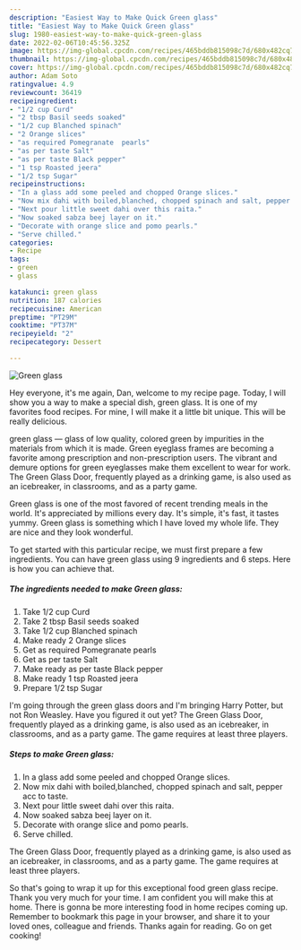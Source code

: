 ```yaml
---
description: "Easiest Way to Make Quick Green glass"
title: "Easiest Way to Make Quick Green glass"
slug: 1980-easiest-way-to-make-quick-green-glass
date: 2022-02-06T10:45:56.325Z
image: https://img-global.cpcdn.com/recipes/465bddb815098c7d/680x482cq70/green-glass-recipe-main-photo.jpg
thumbnail: https://img-global.cpcdn.com/recipes/465bddb815098c7d/680x482cq70/green-glass-recipe-main-photo.jpg
cover: https://img-global.cpcdn.com/recipes/465bddb815098c7d/680x482cq70/green-glass-recipe-main-photo.jpg
author: Adam Soto
ratingvalue: 4.9
reviewcount: 36419
recipeingredient:
- "1/2 cup Curd"
- "2 tbsp Basil seeds soaked"
- "1/2 cup Blanched spinach"
- "2 Orange slices"
- "as required Pomegranate  pearls"
- "as per taste Salt"
- "as per taste Black pepper"
- "1 tsp Roasted jeera"
- "1/2 tsp Sugar"
recipeinstructions:
- "In a glass add some peeled and chopped Orange slices."
- "Now mix dahi with boiled,blanched, chopped spinach and salt, pepper acc to taste."
- "Next pour little sweet dahi over this raita."
- "Now soaked sabza beej layer on it."
- "Decorate with orange slice and pomo pearls."
- "Serve chilled."
categories:
- Recipe
tags:
- green
- glass

katakunci: green glass 
nutrition: 187 calories
recipecuisine: American
preptime: "PT29M"
cooktime: "PT37M"
recipeyield: "2"
recipecategory: Dessert

---
```



![Green glass](https://img-global.cpcdn.com/recipes/465bddb815098c7d/680x482cq70/green-glass-recipe-main-photo.jpg)

Hey everyone, it's me again, Dan, welcome to my recipe page. Today, I will show you a way to make a special dish, green glass. It is one of my favorites food recipes. For mine, I will make it a little bit unique. This will be really delicious.

green glass — glass of low quality, colored green by impurities in the materials from which it is made. Green eyeglass frames are becoming a favorite among prescription and non-prescription users. The vibrant and demure options for green eyeglasses make them excellent to wear for work. The Green Glass Door, frequently played as a drinking game, is also used as an icebreaker, in classrooms, and as a party game.

Green glass is one of the most favored of recent trending meals in the world. It's appreciated by millions every day. It's simple, it's fast, it tastes yummy. Green glass is something which I have loved my whole life. They are nice and they look wonderful.


To get started with this particular recipe, we must first prepare a few ingredients. You can have green glass using 9 ingredients and 6 steps. Here is how you can achieve that.

<!--inarticleads1-->

##### The ingredients needed to make Green glass:

1. Take 1/2 cup Curd
1. Take 2 tbsp Basil seeds soaked
1. Take 1/2 cup Blanched spinach
1. Make ready 2 Orange slices
1. Get as required Pomegranate  pearls
1. Get as per taste Salt
1. Make ready as per taste Black pepper
1. Make ready 1 tsp Roasted jeera
1. Prepare 1/2 tsp Sugar


I'm going through the green glass doors and I'm bringing Harry Potter, but not Ron Weasley. Have you figured it out yet? The Green Glass Door, frequently played as a drinking game, is also used as an icebreaker, in classrooms, and as a party game. The game requires at least three players. 

<!--inarticleads2-->

##### Steps to make Green glass:

1. In a glass add some peeled and chopped Orange slices.
1. Now mix dahi with boiled,blanched, chopped spinach and salt, pepper acc to taste.
1. Next pour little sweet dahi over this raita.
1. Now soaked sabza beej layer on it.
1. Decorate with orange slice and pomo pearls.
1. Serve chilled.


The Green Glass Door, frequently played as a drinking game, is also used as an icebreaker, in classrooms, and as a party game. The game requires at least three players. 

So that's going to wrap it up for this exceptional food green glass recipe. Thank you very much for your time. I am confident you will make this at home. There is gonna be more interesting food in home recipes coming up. Remember to bookmark this page in your browser, and share it to your loved ones, colleague and friends. Thanks again for reading. Go on get cooking!
